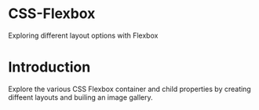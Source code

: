 # CSS-Flexbox
Exploring different layout options with Flexbox
# Introduction
Explore the various CSS Flexbox container and child properties by creating diffeent layouts and builing an image gallery.
